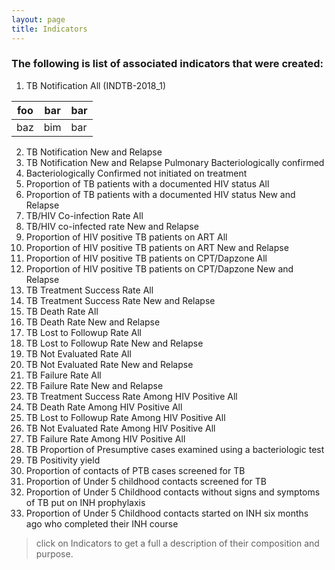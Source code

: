 ```yaml
---
layout: page
title: Indicators
---
```


### The following is list of associated indicators that were created:
1. TB Notification All (INDTB-2018_1)

| foo | bar | bar |
| --- | --- | --- |
| baz | bim | bar |

2. TB Notification New and Relapse
3. TB Notification New and Relapse Pulmonary Bacteriologically confirmed
4. Bacteriologically Confirmed not initiated on treatment
5. Proportion of TB patients with a documented HIV status All
6. Proportion of TB patients with a documented HIV status New and Relapse
7. TB/HIV Co-infection Rate All
8. TB/HIV co-infected rate New and Relapse
9. Proportion of HIV positive TB patients on ART All
10. Proportion of HIV positive TB patients on ART New and Relapse
11. Proportion of HIV positive TB patients on CPT/Dapzone All
12. Proportion of HIV positive TB patients on CPT/Dapzone New and Relapse
13. TB Treatment Success Rate All
14. TB Treatment Success Rate New and Relapse
15. TB Death Rate All
16. TB Death Rate New and Relapse
17. TB Lost to Followup Rate All
18. TB Lost to Followup Rate New and Relapse
19. TB Not Evaluated Rate All
20. TB Not Evaluated Rate New and Relapse
21. TB Failure Rate All
22. TB Failure Rate New and Relapse
23. TB Treatment Success Rate Among HIV Positive All
25. TB Death Rate Among HIV Positive All
26. TB Lost to Followup Rate Among HIV Positive All
27. TB Not Evaluated Rate Among HIV Positive All
28. TB Failure Rate Among HIV Positive All
29. TB Proportion of Presumptive cases examined using a bacteriologic test
30. TB Positivity yield
31. Proportion of contacts of PTB cases screened for TB
32. Proportion of Under 5 childhood contacts screened for TB
33. Proportion of Under 5 Childhood contacts without signs and symptoms of TB put on INH prophylaxis
34. Proportion of Under 5 Childhood contacts started on INH six months ago who completed their INH course

> click on Indicators to get a full a description of their composition and purpose.
